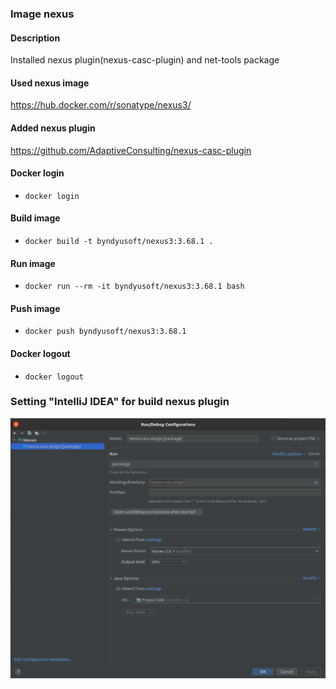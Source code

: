 ### Image nexus

#### Description
Installed nexus plugin(nexus-casc-plugin) and net-tools package

#### Used nexus image
https://hub.docker.com/r/sonatype/nexus3/

#### Added nexus plugin
https://github.com/AdaptiveConsulting/nexus-casc-plugin

#### Docker login
- `docker login`

#### Build image
- `docker build -t byndyusoft/nexus3:3.68.1 .`

#### Run image
- `docker run --rm -it byndyusoft/nexus3:3.68.1 bash`

#### Push image
- `docker push byndyusoft/nexus3:3.68.1`

#### Docker logout
- `docker logout`

### Setting "IntelliJ IDEA" for build nexus plugin
![](docs/setting_build.png)